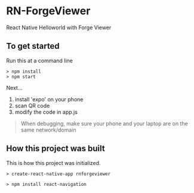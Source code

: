 # RN-ForgeViewer
React Native Helloworld with Forge Viewer


## To get started

Run this at a command line

```  
> npm install
> npm start
```
Next...

1. install 'expo' on your phone
2. scan QR code
3. modify the code in app.js

> When debugging, make sure your phone and your laptop are on the same network/domain

## How this project was built

This is how this project was initialized.

``` 
> create-react-native-app rnforgeviewer

> npm install react-navigation
```


